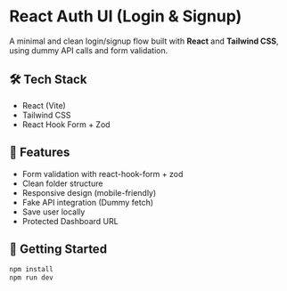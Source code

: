 # React Auth UI (Login & Signup)

A minimal and clean login/signup flow built with **React** and **Tailwind CSS**, using dummy API calls and form validation.

## 🛠️ Tech Stack

- React (Vite)
- Tailwind CSS
- React Hook Form + Zod

## 🧪 Features

- Form validation with react-hook-form + zod
- Clean folder structure
- Responsive design (mobile-friendly)
- Fake API integration (Dummy fetch)
- Save user locally
- Protected Dashboard URL

## 🚀 Getting Started

```bash
npm install
npm run dev
```
